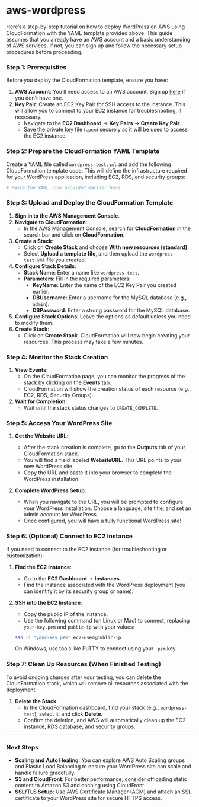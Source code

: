 # aws-wordpress
Here’s a step-by-step tutorial on how to deploy WordPress on AWS using CloudFormation with the YAML template provided above. This guide assumes that you already have an AWS account and a basic understanding of AWS services. If not, you can sign up and follow the necessary setup procedures before proceeding.

### Step 1: Prerequisites

Before you deploy the CloudFormation template, ensure you have:

1. **AWS Account**: You’ll need access to an AWS account. Sign up [here](https://aws.amazon.com/) if you don’t have one.
2. **Key Pair**: Create an EC2 Key Pair for SSH access to the instance. This will allow you to connect to your EC2 instance for troubleshooting, if necessary.
   - Navigate to the **EC2 Dashboard** -> **Key Pairs** -> **Create Key Pair**.
   - Save the private key file (`.pem`) securely as it will be used to access the EC2 instance.

### Step 2: Prepare the CloudFormation YAML Template

Create a YAML file called `wordpress-test.yml` and add the following CloudFormation template code. This will define the infrastructure required for your WordPress application, including EC2, RDS, and security groups:

```yaml
# Paste the YAML code provided earlier here
```

### Step 3: Upload and Deploy the CloudFormation Template

1. **Sign in to the AWS Management Console**.
2. **Navigate to CloudFormation**:
   - In the AWS Management Console, search for **CloudFormation** in the search bar and click on **CloudFormation**.
3. **Create a Stack**:
   - Click on **Create Stack** and choose **With new resources (standard)**.
   - Select **Upload a template file**, and then upload the `wordpress-test.yml` file you created.
4. **Configure Stack Details**:
   - **Stack Name**: Enter a name like `wordpress-test`.
   - **Parameters**: Fill in the required parameters:
     - **KeyName**: Enter the name of the EC2 Key Pair you created earlier.
     - **DBUsername**: Enter a username for the MySQL database (e.g., `admin`).
     - **DBPassword**: Enter a strong password for the MySQL database.
5. **Configure Stack Options**: Leave the options as default unless you need to modify them.
6. **Create Stack**:
   - Click on **Create Stack**. CloudFormation will now begin creating your resources. This process may take a few minutes.

### Step 4: Monitor the Stack Creation

1. **View Events**:
   - On the CloudFormation page, you can monitor the progress of the stack by clicking on the **Events** tab.
   - CloudFormation will show the creation status of each resource (e.g., EC2, RDS, Security Groups).
2. **Wait for Completion**:
   - Wait until the stack status changes to `CREATE_COMPLETE`.

### Step 5: Access Your WordPress Site

1. **Get the Website URL**:
   - After the stack creation is complete, go to the **Outputs** tab of your CloudFormation stack.
   - You will find a field labeled **WebsiteURL**. This URL points to your new WordPress site.
   - Copy the URL and paste it into your browser to complete the WordPress installation.

2. **Complete WordPress Setup**:
   - When you navigate to the URL, you will be prompted to configure your WordPress installation. Choose a language, site title, and set an admin account for WordPress.
   - Once configured, you will have a fully functional WordPress site!

### Step 6: (Optional) Connect to EC2 Instance

If you need to connect to the EC2 instance (for troubleshooting or customization):

1. **Find the EC2 Instance**:
   - Go to the **EC2 Dashboard** -> **Instances**.
   - Find the instance associated with the WordPress deployment (you can identify it by its security group or name).
2. **SSH into the EC2 Instance**:
   - Copy the public IP of the instance.
   - Use the following command (on Linux or Mac) to connect, replacing `your-key.pem` and `public-ip` with your values:

   ```bash
   ssh -i "your-key.pem" ec2-user@public-ip
   ```

   On Windows, use tools like PuTTY to connect using your `.pem` key.

### Step 7: Clean Up Resources (When Finished Testing)

To avoid ongoing charges after your testing, you can delete the CloudFormation stack, which will remove all resources associated with the deployment:

1. **Delete the Stack**:
   - In the CloudFormation dashboard, find your stack (e.g., `wordpress-test`), select it, and click **Delete**.
   - Confirm the deletion, and AWS will automatically clean up the EC2 instance, RDS database, and security groups.

---

### Next Steps

- **Scaling and Auto Healing**: You can explore AWS Auto Scaling groups and Elastic Load Balancing to ensure your WordPress site can scale and handle failure gracefully.
- **S3 and CloudFront**: For better performance, consider offloading static content to Amazon S3 and caching using CloudFront.
- **SSL/TLS Setup**: Use AWS Certificate Manager (ACM) and attach an SSL certificate to your WordPress site for secure HTTPS access.
